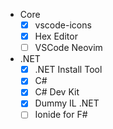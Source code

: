 - Core
  - [x] vscode-icons
  - [x] Hex Editor
  - [ ] VSCode Neovim
- .NET
  - [x] .NET Install Tool
  - [x] C#
  - [x] C# Dev Kit
  - [x] Dummy IL .NET
  - [ ] Ionide for F#
